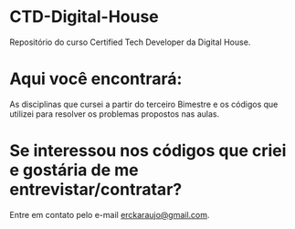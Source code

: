 # CTD-Digital-House
Repositório do curso Certified Tech Developer da Digital House.


# Aqui você encontrará: 
As disciplinas que cursei a partir do terceiro Bimestre e os códigos que utilizei para resolver os problemas propostos nas aulas.

# Se interessou nos códigos que criei e gostária de me entrevistar/contratar?
Entre em contato pelo e-mail erckaraujo@gmail.com.
